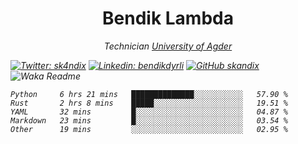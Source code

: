 <h1 align="center"> Bendik Lambda </h1>
<p align="center"><em>Technician <a href="http://www.uia.no">University of Agder</a></p>



[![Twitter: sk4ndix](https://img.shields.io/twitter/follow/sk4ndix?style=social)](https://twitter.com/sk4ndix)
[![Linkedin: bendikdyrli](https://img.shields.io/badge/-bendikdyrli-blue?style=flat-square&logo=Linkedin&logoColor=white&link=https://www.linkedin.com/in/bendikdyrli/)](https://www.linkedin.com/in/bendikdyrli/)
[![GitHub skandix](https://img.shields.io/github/followers/skandix?label=follow&style=social)](https://github.com/skandix)
![Waka Readme](https://github.com/skandix/skandix/workflows/Waka%20Readme/badge.svg)


<!--START_SECTION:waka-->
```text
Python     6 hrs 21 mins   ██████████████░░░░░░░░░░░   57.90 % 
Rust       2 hrs 8 mins    █████░░░░░░░░░░░░░░░░░░░░   19.51 % 
YAML       32 mins         █░░░░░░░░░░░░░░░░░░░░░░░░   04.87 % 
Markdown   23 mins         █░░░░░░░░░░░░░░░░░░░░░░░░   03.54 % 
Other      19 mins         ░░░░░░░░░░░░░░░░░░░░░░░░░   02.95 %
```
<!--END_SECTION:waka-->
